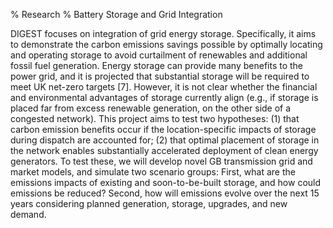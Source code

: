 % Research
% Battery Storage and Grid Integration

DIGEST focuses on integration of grid energy storage. Specifically, it aims to demonstrate the carbon emissions savings possible by optimally locating and operating storage to avoid curtailment of renewables and additional fossil fuel generation. Energy storage can provide many benefits to the power grid, and it is projected that substantial storage will be required to meet UK net-zero targets [7]. However, it is not clear whether the financial and environmental advantages of storage currently align (e.g., if storage is placed far from excess renewable generation, on the other side of a congested network). This project aims to test two hypotheses: (1) that carbon emission benefits occur if the location-specific impacts of storage during dispatch are accounted for; (2) that optimal placement of storage in the network enables substantially accelerated deployment of clean energy generators. To test these, we will develop novel GB transmission grid and market models, and simulate two scenario groups: First, what are the emissions impacts of existing and soon-to-be-built storage, and how could emissions be reduced? Second, how will emissions evolve over the next 15 years considering planned generation, storage, upgrades, and new demand.
